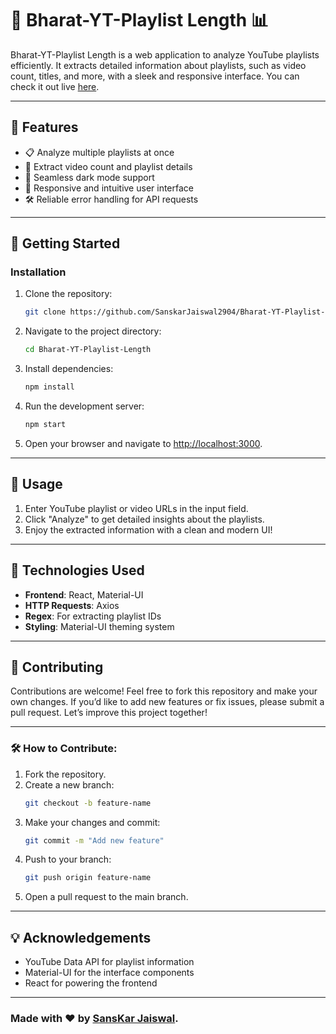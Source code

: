 # 🎥 Bharat-YT-Playlist Length 📊

Bharat-YT-Playlist Length is a web application to analyze YouTube playlists efficiently. It extracts detailed information about playlists, such as video count, titles, and more, with a sleek and responsive interface. You can check it out live [here](https://your-hosted-link.com).  

---

## 🌟 Features

- 📋 Analyze multiple playlists at once
- 🎯 Extract video count and playlist details
- 🌙 Seamless dark mode support
- 🔄 Responsive and intuitive user interface
- 🛠️ Reliable error handling for API requests

---

## 🚀 Getting Started

### Installation

1. Clone the repository:
   ```bash
   git clone https://github.com/SanskarJaiswal2904/Bharat-YT-Playlist-Length.git
   ```

2. Navigate to the project directory:
   ```bash
   cd Bharat-YT-Playlist-Length
   ```

3. Install dependencies:
   ```bash
   npm install
   ```

4. Run the development server:
   ```bash
   npm start
   ```

5. Open your browser and navigate to [http://localhost:3000](http://localhost:3000).

---

## 📝 Usage

1. Enter YouTube playlist or video URLs in the input field.
2. Click "Analyze" to get detailed insights about the playlists.
3. Enjoy the extracted information with a clean and modern UI!

---

## 👏 Technologies Used

- **Frontend**: React, Material-UI
- **HTTP Requests**: Axios
- **Regex**: For extracting playlist IDs
- **Styling**: Material-UI theming system

---

## 🤝 Contributing

Contributions are welcome! Feel free to fork this repository and make your own changes. If you’d like to add new features or fix issues, please submit a pull request. Let’s improve this project together!

---

### 🛠️ How to Contribute:

1. Fork the repository.
2. Create a new branch:
   ```bash
   git checkout -b feature-name
   ```
3. Make your changes and commit:
   ```bash
   git commit -m "Add new feature"
   ```
4. Push to your branch:
   ```bash
   git push origin feature-name
   ```
5. Open a pull request to the main branch.

---

## 💡 Acknowledgements

- YouTube Data API for playlist information
- Material-UI for the interface components
- React for powering the frontend

---

### Made with ❤️ by  [SansKar Jaiswal](https://sanskarjaiswal2904.github.io/Sanskar-Website/).  
